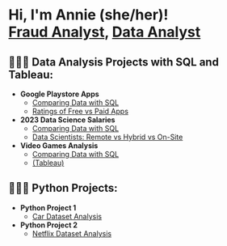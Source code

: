 <h1>Hi, I'm Annie (she/her)! <br/><a href="https://github.com/annnie00">Fraud Analyst</a>, <a href="https://www.linkedin.com/in/annie-vernaza-2ba57019b/">Data Analyst </a>

<h2>👩🏿‍💻 Data Analysis Projects with SQL and Tableau:</h2>

- <b>Google Playstore Apps</b>
  - [Comparing Data with SQL](https://github.com/annnie00/Annie_Portfolio/edit/main/README.md#:~:text=datascience_salaries.sql-,playstore,-.sql)
  - [Ratings of Free vs Paid Apps](https://public.tableau.com/views/PlaystoreApps_16893480843880/Dashboard1?:language=en-US&publish=yes&:display_count=n&:origin=viz_share_link)
- <b>2023 Data Science Salaries</b>
  - [Comparing Data with SQL](https://github.com/annnie00/Annie_Portfolio/edit/main/README.md#:~:text=README.md-,datascience_salaries,-.sql)
  - [Data Scientists: Remote vs Hybrid vs On-Site](https://public.tableau.com/app/profile/annie.vernaza/viz/DataScientistData_16904127772960/Dashboard1)
- <b>Video Games Analysis</b>
  - [Comparing Data with SQL]()
  - [(Tableau)]()
    

<h2>👩🏿‍💻 Python Projects: </h2>

- <b>Python Project 1</b>
  - [Car Dataset Analysis](MyFirstNotebook)
- <b>Python Project 2</b>
  - [Netflix Dataset Analysis](Analysis)


